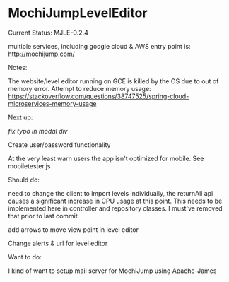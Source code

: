 # MochiJumpLevelEditor

Current Status: MJLE-0.2.4

multiple services, including google cloud & AWS entry point is: http://mochijump.com/

Notes:

The website/level editor running on GCE is killed by the OS due to out of memory error. Attempt to reduce memory usage:
https://stackoverflow.com/questions/38747525/spring-cloud-microservices-memory-usage


Next up:

*fix typo in modal div*

Create user/password functionality

At the very least warn users the app isn't optimized for mobile. See mobiletester.js

Should do:

need to change the client to import levels individually, the returnAll api causes a significant increase in CPU usage at this point. This needs to be implemented here in controller and repository classes. I must've removed that prior to last commit.

add arrows to move view point in level editor

Change alerts & url for level editor

Want to do:

I kind of want to setup mail server for MochiJump using Apache-James
